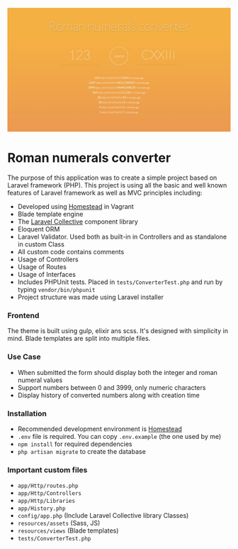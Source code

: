 ![Screenshot](/screenshot.jpg?raw=true "Screenshot")

# Roman numerals converter

The purpose of this application was to create a simple project based on Laravel framework (PHP). This project is using all the basic and well known features of Laravel framework as well as MVC principles including:

- Developed using [Homestead](https://laravel.com/docs/5.2/homestead) in Vagrant
- Blade template engine
- The [Laravel Collective](https://laravelcollective.com/docs/5.2/htm) component library
- Eloquent ORM
- Laravel Validator. Used both as built-in in Controllers and as standalone in custom Class
- All custom code contains comments
- Usage of Controllers
- Usage of Routes
- Usage of Interfaces
- Includes PHPUnit tests. Placed in `tests/ConverterTest.php` and run by typing `vendor/bin/phpunit`
- Project structure was made using Laravel installer

### Frontend

The theme is built using gulp, elixir ans scss. It's designed with simplicity in mind. Blade templates are split into multiple files.

### Use Case

- When submitted the form should display both the integer and roman numeral
  values
- Support numbers between 0 and 3999, only numeric characters
- Display history of converted numbers along with creation time

### Installation

- Recommended development environment is [Homestead](https://laravel.com/docs/5.2/homestead)
- `.env` file is required. You can copy `.env.example` (the one used by me)
- `npm install` for required dependencies
- `php artisan migrate` to create the database

### Important custom files

- `app/Http/routes.php`
- `app/Http/Controllers`
- `app/Http/Libraries`
- `app/History.php`
- `config/app.php` (Include Laravel Collective library Classes)
- `resources/assets` (Sass, JS)
- `resources/views` (Blade templates)
- `tests/ConverterTest.php`
